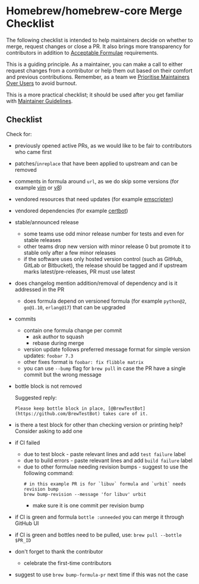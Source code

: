# Homebrew/homebrew-core Merge Checklist

The following checklist is intended to help maintainers decide on
whether to merge, request changes or close a PR. It also brings more
transparency for contributors in addition to
[Acceptable Formulae](Acceptable-Formulae.md) requirements.

This is a guiding principle. As a maintainer, you can make a call to either
request changes from a contributor or help them out based on their comfort and
previous contributions. Remember, as a team we
[Prioritise Maintainers Over Users](Maintainers-Avoiding-Burnout.md) to avoid
burnout.

This is a more practical checklist; it should be used after you get familiar with
[Maintainer Guidelines](Maintainer-Guidelines.md).

## Checklist

Check for:

- previously opened active PRs, as we would like to be fair to contributors who came first
- patches/`inreplace` that have been applied to upstream and can be removed
- comments in formula around `url`, as we do skip some versions (for example [vim](https://github.com/Homebrew/homebrew-core/blob/359dbb190bb3776c4d6a1f603a271dd8f186f077/Formula/vim.rb#L4) or [v8](https://github.com/Homebrew/homebrew-core/blob/359dbb190bb3776c4d6a1f603a271dd8f186f077/Formula/v8.rb#L4))
- vendored resources that need updates (for example [emscripten](https://github.com/Homebrew/homebrew-core/commit/57126ac765c3ac5201ce53bcdebf7a0e19071eba))
- vendored dependencies (for example [certbot](https://github.com/Homebrew/homebrew-core/pull/42966/files))
- stable/announced release
  - some teams use odd minor release number for tests and even for stable releases
  - other teams drop new version with minor release 0 but promote it to stable only after a few minor releases
  - if the software uses only hosted version control (such as GitHub, GitLab or Bitbucket), the release should be tagged and if upstream marks latest/pre-releases, PR must use latest
- does changelog mention addition/removal of dependency and is it addressed in the PR
  - does formula depend on versioned formula (for example `python@2`, `go@1.10`, `erlang@17`) that can be upgraded
- commits
  - contain one formula change per commit
    - ask author to squash
    - rebase during merge
  - version update follows preferred message format for simple version updates: `foobar 7.3`
  - other fixes format is `foobar: fix flibble matrix`
  - you can use `--bump` flag for `brew pull` in case the PR have a single commit but the wrong message
- bottle block is not removed

  Suggested reply:
  ```
  Please keep bottle block in place, [@BrewTestBot](https://github.com/BrewTestBot) takes care of it.
  ```
- is there a test block for other than checking version or printing help? Consider asking to add one
- if CI failed
  - due to test block - paste relevant lines and add `test failure` label
  - due to build errors - paste relevant lines and add `build failure` label
  - due to other formulae needing revision bumps - suggest to use the following command:
    ```
    # in this example PR is for `libuv` formula and `urbit` needs revision bump
    brew bump-revision --message 'for libuv' urbit
    ```
    - make sure it is one commit per revision bump
- if CI is green and formula `bottle :unneeded` you can merge it through GitHub UI
- if CI is green and bottles need to be pulled, use: `brew pull --bottle $PR_ID`
- don't forget to thank the contributor
  - celebrate the first-time contributors
- suggest to use `brew bump-formula-pr` next time if this was not the case
